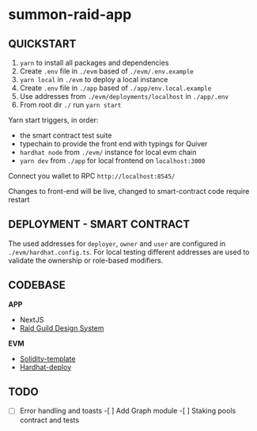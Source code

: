 # summon-raid-app

## QUICKSTART

1. `yarn` to install all packages and dependencies
2. Create `.env` file in `./evm` based of `./evm/.env.example`
3. `yarn local` in `./evm` to deploy a local instance
4. Create `.env` file in `./app` based of `./app/env.local.example`
5. Use addresses from `./evm/deployments/localhost` in `./app/.env`
6. From root dir `./` run `yarn start`

Yarn start triggers, in order:

- the smart contract test suite
- typechain to provide the front end with typings for Quiver
- `hardhat node` from `./evm/` instance for local evm chain
- `yarn dev` from `./app` for local frontend on `localhost:3000`

Connect you wallet to RPC `http://localhost:8545/`

Changes to front-end will be live, changed to smart-contract code require restart

## DEPLOYMENT - SMART CONTRACT

The used addresses for `deployer`, `owner` and `user` are configured in `./evm/hardhat.config.ts`. For local testing different addresses are used to validate the ownership or role-based modifiers.

## CODEBASE

**APP**

- NextJS
- [Raid Guild Design System](https://github.com/raid-guild/design-system)

**EVM**

- [Solidity-template](https://github.com/PaulRBerg/solidity-template)
- [Hardhat-deploy](https://github.com/wighawag/hardhat-deploy/tree/master)

## TODO

-[ ] Error handling and toasts -[ ] Add Graph module -[ ] Staking pools contract and tests
